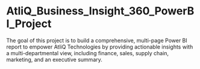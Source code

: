 # AtliQ_Business_Insight_360_PowerBI_Project
The goal of this project is to build a comprehensive, multi-page Power BI report to empower AtliQ Technologies by providing actionable insights with a multi-departmental view, including finance, sales, supply chain, marketing, and an executive summary.

